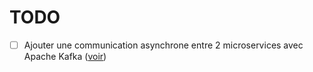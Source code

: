 # TODO

* [ ] Ajouter une communication asynchrone entre 2 microservices avec Apache Kafka ([voir](https://dzone.com/articles/using-apache-kafka-to-communicate-between-microser))

